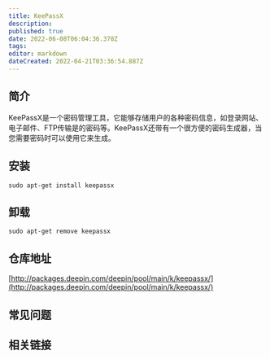 ```yaml
---
title: KeePassX
description: 
published: true
date: 2022-06-08T06:04:36.378Z
tags: 
editor: markdown
dateCreated: 2022-04-21T03:36:54.887Z
---
```


## 简介

KeePassX是一个密码管理工具，它能够存储用户的各种密码信息，如登录网站、电子邮件、FTP传输是的密码等。KeePassX还带有一个很方便的密码生成器，当您需要密码时可以使用它来生成。

## 安装

`sudo apt-get install keepassx`

## 卸载

`sudo apt-get remove keepassx`

## 仓库地址

[http://packages.deepin.com/deepin/pool/main/k/keepassx/](http://packages.deepin.com/deepin/pool/main/k/keepassx/)

## 常见问题

## 相关链接
